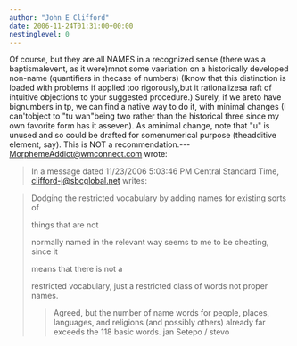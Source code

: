 ```yaml
---
author: "John E Clifford"
date: 2006-11-24T01:31:00+00:00
nestinglevel: 0
---
```

Of course, but they are all NAMES in a recognized sense (there was a baptismalevent, as it were)mnot some vaeriation on a historically developed non-name (quantifiers in thecase of numbers) (Iknow that this distinction is loaded with problems if applied too rigorously,but it rationalizesa raft of intuitive objections to your suggested procedure.) Surely, if we areto have bignumbers in tp, we can find a native way to do it, with minimal changes (I can'tobject to "tu wan"being two rather than the historical three since my own favorite form has it asseven). As aminimal change, note that "u" is unused and so could be drafted for somenumerical purpose (theadditive element, say). This is NOT a recommendation.---
 [MorphemeAddict@wmconnect.com](mailto://MorphemeAddict@wmconnect.com) wrote:

> In a message dated 11/23/2006 5:03:46 PM Central Standard Time,
> [clifford-j@sbcglobal.net](mailto://clifford-j@sbcglobal.net) writes:

>>> 
> Dodging the restricted vocabulary by adding names for existing sorts of
> 
> things that are not
> 
> normally named in the relevant way seems to me to be cheating, since it
> 
> means that there is not a
> 
> restricted vocabulary, just a restricted class of words not proper names.
>> Agreed, but the number of name words for people, places, languages, and
> religions (and possibly others) already far exceeds the 118 basic words.
>> jan Setepo / stevo
>